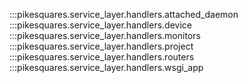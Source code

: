 :::pikesquares.service_layer.handlers.attached_daemon
:::pikesquares.service_layer.handlers.device
:::pikesquares.service_layer.handlers.monitors
:::pikesquares.service_layer.handlers.project
:::pikesquares.service_layer.handlers.routers
:::pikesquares.service_layer.handlers.wsgi_app